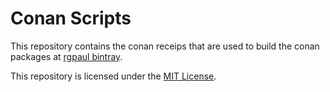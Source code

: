 # Conan Scripts

This repository contains the conan receips that are used to build the conan packages at [rgpaul bintray](https://bintray.com/manromen/rgpaul).

This repository is licensed under the [MIT License](LICENSE).
